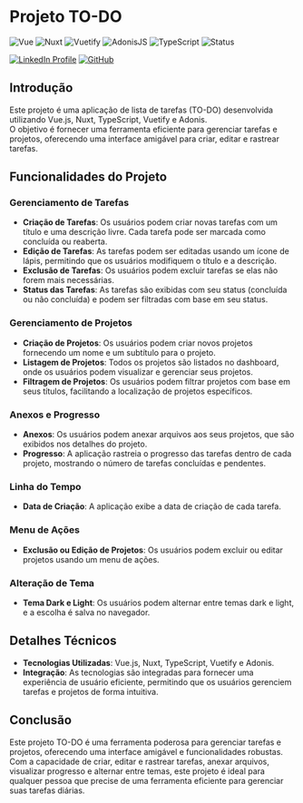 # Projeto TO-DO

![Vue](https://img.shields.io/badge/Vue.js-35495E?style=for-the-badge&logo=vue.js&logoColor=4FC08D)
![Nuxt](https://img.shields.io/badge/Nuxt-002E3B?style=for-the-badge&logo=nuxtdotjs&logoColor=#00DC82)
![Vuetify](https://img.shields.io/badge/Vuetify-1867C0?style=for-the-badge&logo=vuetify&logoColor=AEDDFF)
![AdonisJS](https://img.shields.io/badge/adonisjs-%23220052.svg?style=for-the-badge&logo=adonisjs&logoColor=white)
![TypeScript](https://img.shields.io/badge/TypeScript-007ACC?style=for-the-badge&logo=typescript&logoColor=white)
![Status](https://img.shields.io/badge/Status-in_development-orange?style=for-the-badge)

[![LinkedIn Profile](https://img.shields.io/badge/LinkedIn-Robosn%20Messias-blue?style=for-the-badge&logo=linkedin&logoColor=white)](https://www.linkedin.com/in/robson-messias/)
[![GitHub](https://img.shields.io/badge/GitHub-RobsonBucci-black?style=for-the-badge&logo=github&logoColor=white)](https://github.com/robsonbucci)

## Introdução

Este projeto é uma aplicação de lista de tarefas (TO-DO) desenvolvida utilizando Vue.js, Nuxt, TypeScript, Vuetify e Adonis.<br/>
O objetivo é fornecer uma ferramenta eficiente para gerenciar tarefas e projetos, oferecendo uma interface amigável para criar, editar e rastrear tarefas.

## Funcionalidades do Projeto

### Gerenciamento de Tarefas

- **Criação de Tarefas**: Os usuários podem criar novas tarefas com um título e uma descrição livre. Cada tarefa pode ser marcada como concluída ou reaberta.
- **Edição de Tarefas**: As tarefas podem ser editadas usando um ícone de lápis, permitindo que os usuários modifiquem o título e a descrição.
- **Exclusão de Tarefas**: Os usuários podem excluir tarefas se elas não forem mais necessárias.
- **Status das Tarefas**: As tarefas são exibidas com seu status (concluída ou não concluída) e podem ser filtradas com base em seu status.

### Gerenciamento de Projetos

- **Criação de Projetos**: Os usuários podem criar novos projetos fornecendo um nome e um subtítulo para o projeto.
- **Listagem de Projetos**: Todos os projetos são listados no dashboard, onde os usuários podem visualizar e gerenciar seus projetos.
- **Filtragem de Projetos**: Os usuários podem filtrar projetos com base em seus títulos, facilitando a localização de projetos específicos.

### Anexos e Progresso

- **Anexos**: Os usuários podem anexar arquivos aos seus projetos, que são exibidos nos detalhes do projeto.
- **Progresso**: A aplicação rastreia o progresso das tarefas dentro de cada projeto, mostrando o número de tarefas concluídas e pendentes.

### Linha do Tempo

- **Data de Criação**: A aplicação exibe a data de criação de cada tarefa.

### Menu de Ações

- **Exclusão ou Edição de Projetos**: Os usuários podem excluir ou editar projetos usando um menu de ações.

### Alteração de Tema

- **Tema Dark e Light**: Os usuários podem alternar entre temas dark e light, e a escolha é salva no navegador.

## Detalhes Técnicos

- **Tecnologias Utilizadas**: Vue.js, Nuxt, TypeScript, Vuetify e Adonis.
- **Integração**: As tecnologias são integradas para fornecer uma experiência de usuário eficiente, permitindo que os usuários gerenciem tarefas e projetos de forma intuitiva.

## Conclusão

Este projeto TO-DO é uma ferramenta poderosa para gerenciar tarefas e projetos, oferecendo uma interface amigável e funcionalidades robustas. Com a capacidade de criar, editar e rastrear tarefas, anexar arquivos, visualizar progresso e alternar entre temas, este projeto é ideal para qualquer pessoa que precise de uma ferramenta eficiente para gerenciar suas tarefas diárias.
